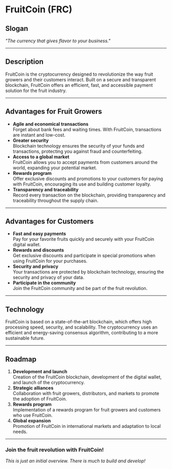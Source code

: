# FruitCoin (FRC)

## Slogan
*"The currency that gives flavor to your business."*

---

## Description

FruitCoin is the cryptocurrency designed to revolutionize the way fruit growers and their customers interact. Built on a secure and transparent blockchain, FruitCoin offers an efficient, fast, and accessible payment solution for the fruit industry.

---

## Advantages for Fruit Growers

- **Agile and economical transactions**  
  Forget about bank fees and waiting times. With FruitCoin, transactions are instant and low-cost.
- **Greater security**  
  Blockchain technology ensures the security of your funds and transactions, protecting you against fraud and counterfeiting.
- **Access to a global market**  
  FruitCoin allows you to accept payments from customers around the world, expanding your potential market.
- **Rewards program**  
  Offer exclusive discounts and promotions to your customers for paying with FruitCoin, encouraging its use and building customer loyalty.
- **Transparency and traceability**  
  Record every transaction on the blockchain, providing transparency and traceability throughout the supply chain.

---

## Advantages for Customers

- **Fast and easy payments**  
  Pay for your favorite fruits quickly and securely with your FruitCoin digital wallet.
- **Rewards and discounts**  
  Get exclusive discounts and participate in special promotions when using FruitCoin for your purchases.
- **Security and privacy**  
  Your transactions are protected by blockchain technology, ensuring the security and privacy of your data.
- **Participate in the community**  
  Join the FruitCoin community and be part of the fruit revolution.

---

## Technology

FruitCoin is based on a state-of-the-art blockchain, which offers high processing speed, security, and scalability. The cryptocurrency uses an efficient and energy-saving consensus algorithm, contributing to a more sustainable future.

---

## Roadmap

1. **Development and launch**  
   Creation of the FruitCoin blockchain, development of the digital wallet, and launch of the cryptocurrency.
2. **Strategic alliances**  
   Collaboration with fruit growers, distributors, and markets to promote the adoption of FruitCoin.
3. **Rewards program**  
   Implementation of a rewards program for fruit growers and customers who use FruitCoin.
4. **Global expansion**  
   Promotion of FruitCoin in international markets and adaptation to local needs.

---

### Join the fruit revolution with FruitCoin!

*This is just an initial overview. There is much to build and develop!*